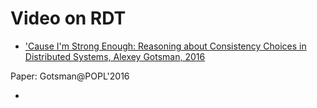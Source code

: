 # Video on RDT

- ['Cause I'm Strong Enough: Reasoning about Consistency Choices in Distributed Systems, Alexey Gotsman, 2016](https://youtu.be/TSm3D8O3EAw)

Paper: Gotsman@POPL'2016

- []()
